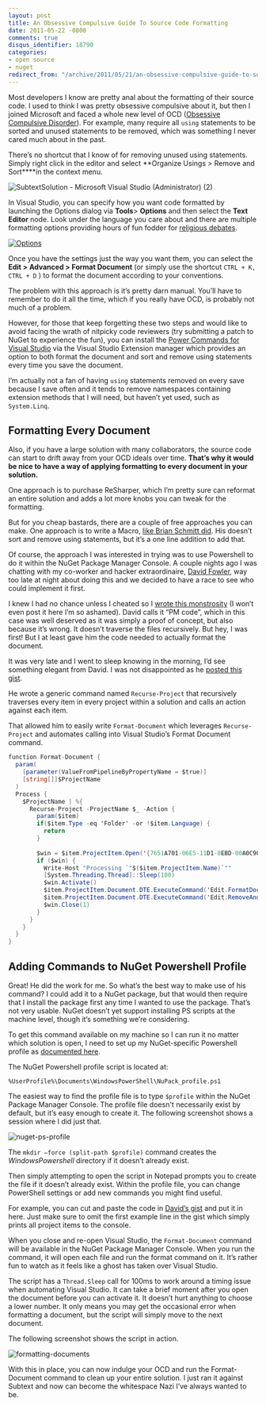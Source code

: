 ```yaml
---
layout: post
title: An Obsessive Compulsive Guide To Source Code Formatting
date: 2011-05-22 -0800
comments: true
disqus_identifier: 18790
categories:
- open source
- nuget
redirect_from: "/archive/2011/05/21/an-obsessive-compulsive-guide-to-source-code-formatting.aspx/"
---
```


Most developers I know are pretty anal about the formatting of their
source code. I used to think I was pretty obsessive compulsive about it,
but then I joined Microsoft and faced a whole new level of OCD
([Obsessive Compulsive
Disorder](http://en.wikipedia.org/wiki/Obsessive%E2%80%93compulsive_disorder "OCD on Wikipedia")).
For example, many require all `using` statements to be sorted and unused
statements to be removed, which was something I never cared much about
in the past.

There’s no shortcut that I know of for removing unused using statements.
Simply right click in the editor and select **Organize Usings \> Remove
and Sort****in the context menu.

![SubtextSolution - Microsoft Visual Studio (Administrator)
(2)](https://haacked.com/images/haacked_com/WindowsLiveWriter/Formatting-All-Source-Files-With-NuGet_DE7D/SubtextSolution%20-%20Microsoft%20Visual%20Studio%20(Administrator)%20(2)_3.png "SubtextSolution - Microsoft Visual Studio (Administrator) (2)")

In Visual Studio, you can specify how you want code formatted by
launching the Options dialog via **Tools**\> **Options** and then select
the **Text Editor** node. Look under the language you care about and
there are multiple formatting options providing hours of fun fodder for
[religious
debates](https://haacked.com/archive/2006/02/08/OnReligiousWarsinSoftware.aspx "Religious debates in software").

[![Options](https://haacked.com/images/haacked_com/WindowsLiveWriter/Formatting-All-Source-Files-With-NuGet_DE7D/Options_thumb.png "Options")](https://haacked.com/images/haacked_com/WindowsLiveWriter/Formatting-All-Source-Files-With-NuGet_DE7D/Options_2.png)

Once you have the settings just the way you want them, you can select
the **Edit \> Advanced \> Format Document** (or simply use the shortcut
`CTRL + K, CTRL + D` ) to format the document according to your
conventions.

The problem with this approach is it’s pretty darn manual. You’ll have
to remember to do it all the time, which if you really have OCD, is
probably not much of a problem.

However, for those that keep forgetting these two steps and would like
to avoid facing the wrath of nitpicky code reviewers (try submitting a
patch to NuGet to experience the fun), you can install the [Power
Commands for Visual
Studio](http://visualstudiogallery.msdn.microsoft.com/e5f41ad9-4edc-4912-bca3-91147db95b99 "Power Commands")
via the Visual Studio Extension manager which provides an option to both
format the document and sort and remove using statements every time you
save the document.

I’m actually not a fan of having `using` statements removed on every
save because I save often and it tends to remove namespaces containing
extension methods that I will need, but haven’t yet used, such as
`System.Linq`.

Formatting Every Document
-------------------------

Also, if you have a large solution with many collaborators, the source
code can start to drift away from your OCD ideals over time. **That’s
why it would be nice to have a way of applying formatting to every
document in your solution.**

One approach is to purchase ReSharper, which I’m pretty sure can
reformat an entire solution and adds a lot more knobs you can tweak for
the formatting.

But for you cheap bastards, there are a couple of free approaches you
can make. One approach is to write a Macro, [like Brian Schmitt
did](http://www.brianschmitt.com/2009/09/quickly-reformat-your-project-files.html "A Macro to reformat docs").
His doesn’t sort and remove using statements, but it’s a one line
addition to add that.

Of course, the approach I was interested in trying was to use Powershell
to do it within the NuGet Package Manager Console. A couple nights ago I
was chatting with my co-worker and hacker extraordinaire, [David
Fowler](http://weblogs.asp.net/davidfowler/ "David's Blog"), way too
late at night about doing this and we decided to have a race to see who
could implement it first.

I knew I had no chance unless I cheated so I [wrote this
monstrosity](https://gist.github.com/984353 "Formatting documents") (I
won’t even post it here I’m so ashamed). David calls it “PM code”, which
in this case was well deserved as it was simply a proof of concept, but
also because it’s wrong. It doesn’t traverse the files recursively. But
hey, I was first! But I at least gave him the code needed to actually
format the document.

It was very late and I went to sleep knowing in the morning, I’d see
something elegant from David. I was not disappointed as he [posted this
gist](https://gist.github.com/984358).

He wrote a generic command named `Recurse-Project` that recursively
traverses every item in every project within a solution and calls an
action against each item.

That allowed him to easily write `Format-Document` which leverages
`Recurse-Project` and automates calling into Visual Studio’s Format
Document command.

```csharp
function Format-Document {
  param(
    [parameter(ValueFromPipelineByPropertyName = $true)]
    [string[]]$ProjectName
  )
  Process {
    $ProjectName | %{ 
      Recurse-Project -ProjectName $_ -Action {
        param($item)
        if($item.Type -eq 'Folder' -or !$item.Language) {
          return
        }
    
        $win = $item.ProjectItem.Open('{7651A701-06E5-11D1-8EBD-00A0C90F26EA}')
        if ($win) {
          Write-Host "Processing `"$($item.ProjectItem.Name)`""
          [System.Threading.Thread]::Sleep(100)
          $win.Activate()
          $item.ProjectItem.Document.DTE.ExecuteCommand('Edit.FormatDocument')
          $item.ProjectItem.Document.DTE.ExecuteCommand('Edit.RemoveAndSort')
          $win.Close(1)
        }
      }
    }
  }
}
```

Adding Commands to NuGet Powershell Profile
-------------------------------------------

Great! He did the work for me. So what’s the best way to make use of his
command? I could add it to a NuGet package, but that would then require
that I install the package first any time I wanted to use the package.
That’s not very usable. NuGet doesn’t yet support installing PS scripts
at the machine level, though it’s something we’re considering.

To get this command available on my machine so I can run it no matter
which solution is open, I need to set up my NuGet-specific Powershell
profile as [documented
here](http://docs.nuget.org/docs/start-here/using-the-package-manager-console#Setting_up_a_NuGet_Powershell_Profile "NuGet PS Profile").

The NuGet Powershell profile script is located at:

    %UserProfile%\Documents\WindowsPowerShell\NuPack_profile.ps1

The easiest way to find the profile file is to type `$profile` within
the NuGet Package Manager Console. The profile file doesn't necessarily
exist by default, but it’s easy enough to create it. The following
screenshot shows a session where I did just that.

![nuget-ps-profile](https://haacked.com/images/haacked_com/WindowsLiveWriter/Formatting-All-Source-Files-With-NuGet_DE7D/nuget-ps-profile_3.png "nuget-ps-profile")

The `mkdir –force (split-path $profile)` command creates the
*WindowsPowershell* directory if it doesn’t already exist.

Then simply attempting to open the script in Notepad prompts you to
create the file if it doesn’t already exist. Within the profile file,
you can change PowerShell settings or add new commands you might find
useful.

For example, you can cut and paste the code in [David’s
gist](https://gist.github.com/984358 "David's Gist") and put it in here.
Just make sure to omit the first example line in the gist which simply
prints all project items to the console.

When you close and re-open Visual Studio, the `Format-Document` command
will be available in the NuGet Package Manager Console. When you run the
command, it will open each file and run the format command on it. It’s
rather fun to watch as it feels like a ghost has taken over Visual
Studio.

The script has a `Thread.Sleep` call for 100ms to work around a timing
issue when automating Visual Studio. It can take a brief moment after
you open the document before you can activate it. It doesn’t hurt
anything to choose a lower number. It only means you may get the
occasional error when formatting a document, but the script will simply
move to the next document.

The following screenshot shows the script in action.

![formatting-documents](https://haacked.com/images/haacked_com/WindowsLiveWriter/Formatting-All-Source-Files-With-NuGet_DE7D/formatting-documents_3.png "formatting-documents")

With this in place, you can now indulge your OCD and run the
Format-Document command to clean up your entire solution. I just ran it
against Subtext and now can become the whitespace Nazi I’ve always
wanted to be.

